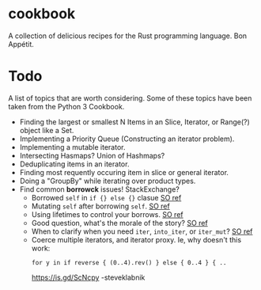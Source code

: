 # cookbook
A collection of delicious recipes for the Rust programming language.  Bon Appétit.

# Todo
A list of topics that are worth considering.  Some of these topics have been taken from the Python 3 Cookbook.
  - Finding the largest or smallest N Items in an Slice, Iterator, or Range(?) object like a Set.
  - Implementing a Priority Queue (Constructing an iterator problem).
  - Implementing a mutable iterator.
  - Intersecting Hasmaps?  Union of Hashmaps?
  - Deduplicating items in an iterator.
  - Finding most requently occuring item in slice or general iterator.
  - Doing a "GroupBy" while iterating over product types.
  - Find common **borrowck** issues! StackExchange?
    - Borrowed `self` in `if {} else {}` clasue [SO ref](http://stackoverflow.com/questions/30243606/if-let-borrow-conundrum)
    - Mutating `self` after borrowing `self`. [SO ref](http://stackoverflow.com/questions/27335252/cannot-borrow-self)
    - Using lifetimes to control your borrows. [SO ref](http://stackoverflow.com/questions/32403837/mutable-borrow-seems-to-outlive-its-scope)
    - Good question, what's the morale of the story? [SO ref](http://stackoverflow.com/questions/30087338/why-does-unwrap-or-keep-borrow-in-scope)
    - When to clarify when you need `iter`, `into_iter`, or `iter_mut`? [SO ref](http://stackoverflow.com/questions/35298490/veciter-converts-to-borrow-of-option)
    - Coerce multiple iterators, and iterator proxy.  Ie, why doesn't this work:
      ```
      for y in if reverse { (0..4).rev() } else { 0..4 } { ..
      ```
      <https://is.gd/ScNcpy> -steveklabnik
